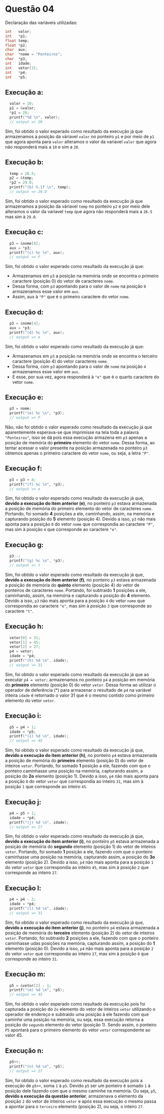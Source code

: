 # Questão 04

Declaração das variàveis utilizadas:
```c
int   valor;
int   *p1;
float temp;
float *p2;
char  aux;
char  *nome = "Ponteiros";
char  *p3;
int   idade;
int   vetor[3];
int   *p4;
int   *p5;
```

## Execução a:

```c
  valor = 10;
  p1 = &valor;
  *p1 = 20;
  printf("%d \n", valor); 
  // output => 20
```
Sim, foi obtido o valor esperado como resultado da execução já que armazenamos a posição da váriavel `valor` no ponteiro `p1` e por meio de `p1` que agora aponta para `valor` alteramos o valor da variavel `valor` que agora não responderá mais a `10` e sim a `20`.

## Execução b:
 
```c
  temp = 26.5;
  p2 = &temp;
  *p2 = 29.0;
  printf("(b) %.1f \n", temp);
  // output => 29.0
```
Sim, foi obtido o valor esperado como resultado da execução já que armazenamos a posição da váriavel `temp` no ponteiro `p2` e por meio dele alteramos o valor da variavel `temp` que agora não responderá mais a `26.5` mas sim à `29.0`.

## Execução c:
 
```c
  p3 = &nome[0];
  aux = *p3;
  printf("(c) %c \n", aux);
  // output => P
```
Sim, foi obtido o valor esperado como resultado da execução já que:
- Armazenamos em `p3` a posição na memória onde se encontra o primeiro caractere (posição 0) do vetor de caracteres `nome`.
- Dessa forma, com `p3` apontando para o valor de `nome` na posição `0` armazenamos esse valor em `aux`.
- Assim, aux à `"P"` que é o primeiro caractere do vetor `nome`.

## Execução d:
 
```c
  p3 = &nome[4];
  aux = *p3;
  printf("(d) %c \n", aux);
  // output => e
```
Sim, foi obtido o valor esperado como resultado da execução já que:
- Armazenamos em `p3` a posição na memória onde se encontra o terceiro caractere (posição 4) do vetor caracteres `nome`. 
- Dessa forma, com `p3` apontando para o valor de `nome` na posição `4` armazenamos esse valor em `aux`.
- E esse, por sua vez, agora responderá à `"e"` que é o quarto caractere do vetor `nome`.

## Execução e:
 
```c
  p3 = nome;
  printf("(e) %c \n", *p3);
  // output => P
```
Não, não foi obtido o valor esperado como resultado da execução já que aparentemente esperava-se que imprimisse na tela toda a palavra `"Ponteiros"`, isso se dá pois essa execução armazena em `p3` apenas a posição de memória do **primeiro** elemento do vetor `nome`. Dessa forma, ao tentar acessar o valor presente na posição armazenada no ponteiro `p3` obtemos apenas o primeiro caractere do vetor `nome`, ou seja, a letra `"P"`.

## Execução f:
 
```c
  p3 = p3 + 4;
  printf("(f) %c \n", *p3);
  // output => e
```
Sim, foi obtido o valor esperado como resultado da execução já que, **devido a execução do item anterior (e)**, no ponteiro `p3` estava armazenada a posição de memória do primeiro elemento do vetor de caracteres `nome`. Portando, foi somado **4** posições a ele, caminhando, assim, na memória e capturando posição do **5** elemento (posição 4). Devido a isso, `p3` não mais aponta para a posição `0` do vetor `nome` que correspondia ao caractere `"P"`, mas sim à posição `4` que corresponde ao caractere `"e"`.

## Execução g:
 
```c
  p3--;
  printf("(g) %c \n", *p3);
  // output => t
```
Sim, foi obtido o valor esperado como resultado da execução já que, **devido a execução do item anterior (f)**, no ponteiro `p3` estava armazenada a posição de memória do **quinto** elemento (posição 4) do vetor de ponteiros de caracteres `nome`. Portando, foi subtraido **1** posições a ele, caminhando, assim, na memória e capturando a posição do **4** elemento. Devido a isso, `p3` não mais aponta para a posição `4` do vetor `nome` que correspondia ao caractere `"e"`, mas sim à posição `3` que corresponde ao caractere `"t"`.

## Execução h:
 
```c
  vetor[0] = 31;
  vetor[1] = 45;
  vetor[2] = 27;
  p4 = vetor;
  idade = *p4;
  printf("(h) %d \n", idade);
  // output => 31
```
Sim, foi obtido o valor esperado como resultado da execução já que ao executar `p4 = vetor;` armazenamos no ponteiro `p4` a posição em  memória do **primeiro** elemento (posição 0) do vetor `vetor`. Dessa forma ao utilizar o operador de deferência (*) para armazenar o resultado de `p4` na variável inteira `idade` é retornado o valor 31 que é o mesmo contido como primeiro elemento do vetor `vetor`.

## Execução i:
 
```c
  p5 = p4 + 1;
  idade = *p5;
  printf("(i) %d \n", idade);
  // output => 45
```
Sim, foi obtido o valor esperado como resultado da execução já que, **devido a execução do item anterior (h)**, no ponteiro `p4` estava armazenada a posição de memória do **primeiro** elemento (posição 0) do vetor de inteiros `vetor`. Portando, foi somado **1** posição a ele, fazendo com que o ponteiro caminhasse uma posição na memória, capturando assim, a posição do **2o** elemento (posição 1). Devido a isso, `p4` não mais aponta para a posição `0` do vetor `vetor` que correspondia ao inteiro `31`, mas sim à posição `1` que corresponde ao inteiro `45`.

## Execução j:
 
```c
  p4 = p5 + 1;
  idade = *p4;
  printf("(j) %d \n", idade);
  // output => 27
```
Sim, foi obtido o valor esperado como resultado da execução já que, **devido a execução do item anterior (i)**, no ponteiro `p5` estava armazenada a posição de memória do **segundo** elemento (posição 1) do vetor de inteiros `vetor`. Portando, foi somado **1** posição a ele, fazendo com que o ponteiro caminhasse uma posição na memória, capturando assim, a posição do **3o** elemento (posição 2). Devido a isso, `p4` não mais aponta para a posição `1` do vetor `vetor` que correspondia ao inteiro `45`, mas sim à posição `2` que corresponde ao inteiro `27`.

## Execução l:
 
```c
  p4 = p4 - 2;
  idade = *p4;
  printf("(l) %d \n", idade);
  // output => 31
```
Sim, foi obtido o valor esperado como resultado da execução já que, **devido a execução do item anterior (j)**, no ponteiro `p4` estava armazenada a posição de memória do **terceiro** elemento (posição 2) do vetor de inteiros `vetor`. Portando, foi subtraido **2** posições a ele, fazendo com que o ponteiro caminhasse udas posições na memória, capturando assim, a posição do **1** elemento (posição 0). Devido a isso, `p4` não mais aponta para a posição `2` do vetor `vetor` que correspondia ao inteiro `27`, mas sim à posição `0` que corresponde ao inteiro `31`.

## Execução m:
 
```c
  p5 = &vetor[2] - 1;
  printf("(m) %d \n", *p5);
  // output => 45
```
Sim, foi obtido o valor esperado como resultado da execução pois foi capturada a posição do `2o` elemento do vetor de inteiros `vetor` utilizando o operador de endereço e subtraido uma posição à ele fazendo com que caminhe uma posição na memória, ou seja, essa execução retorna a posição do `segundo` elemento do vetor (posição 1). Sendo assim, o ponteiro `P5` apontará para o primeiro elemento do vetor `vetor` correspondente ao valor 45.

## Execução n:
 
```c
  p5++;
  printf("(n) %d \n", *p5);
  // output => 27
```
Sim, foi obtido o valor esperado como resultado da execução pois a execução de `p5++`, soma `1` à `p5`. Devido `p5` ser um ponteiro é somado `1` à posição dele fazendo com que o mesmo caminhe na memória. Ou seja, `p5`, **devido a execução da questão anterior**, armazenava o elemento da posição `2` do vetor de inteiros `vetor` e após essa execução o mesmo passa a apontar para o `terceiro` elemento (posição 2), ou seja, o inteiro `27`.
